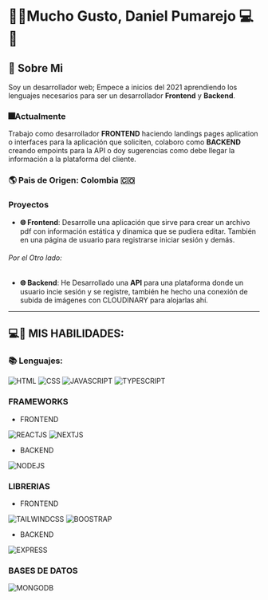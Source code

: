 # 👋🏽Mucho Gusto, Daniel Pumarejo 💻📑

## 📌 Sobre Mi

Soy un desarrollador web; Empece a inicios del 2021 aprendiendo los lenguajes necesarios para ser un desarrollador **Frontend** y **Backend**.

### 🎆Actualmente
Trabajo como desarrollador **FRONTEND** haciendo landings pages aplication o interfaces para la aplicación que soliciten,  colaboro como **BACKEND** creando empoints para la API o doy sugerencias como debe llegar la información a la plataforma del cliente.

### 🌎 Pais de Origen: Colombia 🇨🇴

### Proyectos

- **🌐 Frontend**: Desarrolle una aplicación que sirve para crear un archivo pdf con información estática y dinamica que se pudiera editar. También en una página de usuario para registrarse iniciar sesión y demás.
 
###### Por el Otro lado:

- **🌐 Backend**: He Desarrollado una **API** para una plataforma donde un usuario incie sesión y se registre, también he hecho una conexión de subida de imágenes con CLOUDINARY para alojarlas ahí.

<hr>

## 💻🏅 MIS HABILIDADES:

### 📚 Lenguajes:
![HTML](https://img.shields.io/badge/-HTML-E44D26?style=for-the-badge&logo=html5&logoColor=E44D26&labelColor=FFFFF1)
![CSS](https://img.shields.io/badge/-CSS-254BDD?style=for-the-badge&logo=css3&logoColor=254BDD&labelColor=FFFFF1)
![JAVASCRIPT](https://img.shields.io/badge/-JAVASCRIPT-DBBC1F?style=for-the-badge&logo=javascript&logoColor=DBBC1F&labelColor=212121)
![TYPESCRIPT](https://img.shields.io/badge/-TYPESCRIPT-3178C6?style=for-the-badge&logo=typescript&logoColor=3178C6&labelColor=212121)

### FRAMEWORKS

- FRONTEND

![REACTJS](https://img.shields.io/badge/-REACT-2091CC?style=for-the-badge&logo=react&logoColor=00C6F7&labelColor=212121)
![NEXTJS](https://img.shields.io/badge/-NEXTJS-FFFFF1?style=for-the-badge&logo=next.js&logoColor=FFFFF1&labelColor=212121)

- BACKEND

![NODEJS](https://img.shields.io/badge/-NODEJS-026E00?style=for-the-badge&logo=node.js&logoColor=026E00&labelColor=212121)

### LIBRERIAS

- FRONTEND

![TAILWINDCSS](https://img.shields.io/badge/-TAILWIND-61CAF8?style=for-the-badge&logo=tailwindcss&logoColor=61CAF8&labelColor=212121)
![BOOSTRAP](https://img.shields.io/badge/-BOOSTRAP-7114F6?style=for-the-badge&logo=bootstrap&logoColor=7114F6&labelColor=FFFFF1)

- BACKEND

![EXPRESS](https://img.shields.io/badge/-EXPRESS-FFFFF1?style=for-the-badge&logo=express&logoColor=FFFFF1&labelColor=212121)

### BASES DE DATOS
![MONGODB](https://img.shields.io/badge/MongoDB-4EA94B?style=for-the-badge&logo=mongodb&logoColor=4EA94B&labelColor=212121)


<!--
**DanyVaic18/DanyVaic18** is a ✨ _special_ ✨ repository because its `README.md` (this file) appears on your GitHub profile.

Here are some ideas to get you started:

- 🔭 I’m currently working on ...
- 🌱 I’m currently learning ...
- 👯 I’m looking to collaborate on ...
- 🤔 I’m looking for help with ...
- 💬 Ask me about ...
- 📫 How to reach me: ...
- 😄 Pronouns: ...
- ⚡ Fun fact: ...
-->
